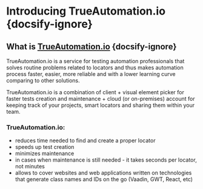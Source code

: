 # Introducing TrueAutomation.io {docsify-ignore}
## What is&nbsp;[TrueAutomation.io](https://trueautomation.io/) {docsify-ignore}

TrueAutomation.io is a service for testing automation professionals that solves routine problems related to locators and thus makes automation process faster, easier, more reliable and with a lower learning curve comparing to other solutions.

TrueAutomation.io is a combination of client + visual element picker for faster tests creation and maintenance + cloud (or on-premises) account for keeping track of your projects, smart locators and sharing them within your team.

### TrueAutomation.io:
- reduces time needed to find and create a proper locator
- speeds up test creation
- minimizes maintenance
- in cases when maintenance is still needed - it takes seconds per locator, not minutes
- allows to cover websites and web applications written on technologies that generate class names and IDs on the go (Vaadin, GWT, React, etc)
